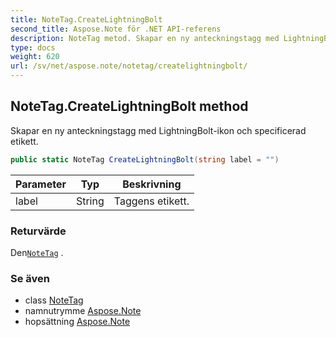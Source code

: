 ```yaml
---
title: NoteTag.CreateLightningBolt
second_title: Aspose.Note för .NET API-referens
description: NoteTag metod. Skapar en ny anteckningstagg med LightningBoltikon och specificerad etikett.
type: docs
weight: 620
url: /sv/net/aspose.note/notetag/createlightningbolt/
---
```

## NoteTag.CreateLightningBolt method

Skapar en ny anteckningstagg med LightningBolt-ikon och specificerad etikett.

```csharp
public static NoteTag CreateLightningBolt(string label = "")
```

| Parameter | Typ | Beskrivning |
| --- | --- | --- |
| label | String | Taggens etikett. |

### Returvärde

Den[`NoteTag`](../) .

### Se även

* class [NoteTag](../)
* namnutrymme [Aspose.Note](../../notetag/)
* hopsättning [Aspose.Note](../../../)


